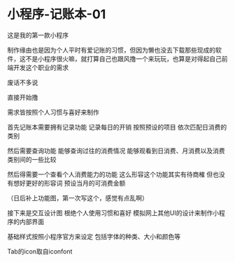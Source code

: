 # 小程序-记账本-01

这是我的第一款小程序

制作缘由也是因为个人平时有爱记账的习惯，但因为懒也没去下载那些现成的软件，这不是小程序很火嘛，就打算自己也跟风撸一个来玩玩，也算是对得起自己前端开发这个职业的需求

废话不多说

直接开始撸

需求皆按照个人习惯与喜好来制作

首先记账本需要拥有记录功能
记录每日的开销
按照预设的项目
依次匹配日消费的类别

然后需要查询功能
能够查询过往的消费情况
能够观看到日消费、月消费以及消费类别间的一些比较

然后得需要一个查看个人消费能力的功能
这么形容这个功能其实有待商榷
但也没有想好更好的形容词
预设当月的可消费金额

（日后补上功能图，第一次写这个，感觉有点乱啊）

接下来是交互设计图
根绝个人使用习惯和喜好
模拟网上其他UI的设计来制作小程序的内部界面

基础样式按照小程序官方来设定
包括字体的种类、大小和颜色等

Tab的icon取自iconfont